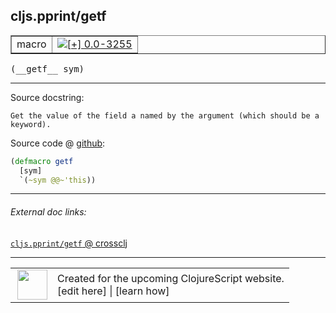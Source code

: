 ## cljs.pprint/getf



 <table border="1">
<tr>
<td>macro</td>
<td><a href="https://github.com/cljsinfo/cljs-api-docs/tree/0.0-3255"><img valign="middle" alt="[+] 0.0-3255" title="Added in 0.0-3255" src="https://img.shields.io/badge/+-0.0--3255-lightgrey.svg"></a> </td>
</tr>
</table>


 <samp>
(__getf__ sym)<br>
</samp>

---





Source docstring:

```
Get the value of the field a named by the argument (which should be a keyword).
```


Source code @ [github](https://github.com/clojure/clojurescript/blob/r3269/src/main/cljs/cljs/pprint.clj#L27-L30):

```clj
(defmacro getf
  [sym]
  `(~sym @@~'this))
```

<!--
Repo - tag - source tree - lines:

 <pre>
clojurescript @ r3269
└── src
    └── main
        └── cljs
            └── cljs
                └── <ins>[pprint.clj:27-30](https://github.com/clojure/clojurescript/blob/r3269/src/main/cljs/cljs/pprint.clj#L27-L30)</ins>
</pre>

-->

---



###### External doc links:

[`cljs.pprint/getf` @ crossclj](http://crossclj.info/fun/cljs.pprint/getf.html)<br>

---

 <table>
<tr><td>
<img valign="middle" align="right" width="48px" src="http://i.imgur.com/Hi20huC.png">
</td><td>
Created for the upcoming ClojureScript website.<br>
[edit here] | [learn how]
</td></tr></table>

[edit here]:https://github.com/cljsinfo/cljs-api-docs/blob/master/cljsdoc/cljs.pprint/getf.cljsdoc
[learn how]:https://github.com/cljsinfo/cljs-api-docs/wiki/cljsdoc-files

<!--

This information was too distracting to show to readers, but I'll leave it
commented here since it is helpful to:

- pretty-print the data used to generate this document
- and show how to retrieve that data



The API data for this symbol:

```clj
{:ns "cljs.pprint",
 :name "getf",
 :signature ["[sym]"],
 :history [["+" "0.0-3255"]],
 :type "macro",
 :full-name-encode "cljs.pprint/getf",
 :source {:code "(defmacro getf\n  [sym]\n  `(~sym @@~'this))",
          :title "Source code",
          :repo "clojurescript",
          :tag "r3269",
          :filename "src/main/cljs/cljs/pprint.clj",
          :lines [27 30]},
 :full-name "cljs.pprint/getf",
 :docstring "Get the value of the field a named by the argument (which should be a keyword)."}

```

Retrieve the API data for this symbol:

```clj
;; from Clojure REPL
(require '[clojure.edn :as edn])
(-> (slurp "https://raw.githubusercontent.com/cljsinfo/cljs-api-docs/catalog/cljs-api.edn")
    (edn/read-string)
    (get-in [:symbols "cljs.pprint/getf"]))
```

-->
